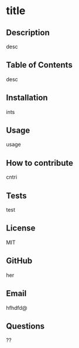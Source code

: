 # title

## Description
desc

## Table of Contents
desc

## Installation
ints

## Usage
usage

## How to contribute
cntri

## Tests
test

## License
MIT

## GitHub
her

## Email
hfhdfd@

## Questions
??
